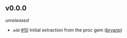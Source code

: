 ## v0.0.0

*unreleased*

  * `add` [#10](https://github.com/metabahn/proc/pull/10) Initial extraction from the proc gem ([bryanp](https://github.com/bryanp))


